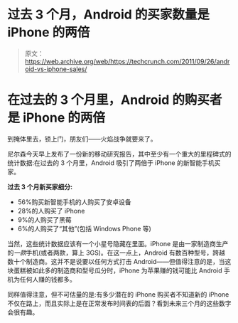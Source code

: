 # 过去 3 个月，Android 的买家数量是 iPhone 的两倍 

> 原文：<https://web.archive.org/web/https://techcrunch.com/2011/09/26/android-vs-iphone-sales/>

# 在过去的 3 个月里，Android 的购买者是 iPhone 的两倍

到掩体里去，锁上门，朋友们——火焰战争就要来了。

尼尔森今天早上发布了一份新的移动研究报告，其中至少有一个重大的里程碑式的统计数据:在过去的 3 个月里，Android 吸引了两倍于 iPhone 的新智能手机买家。

**过去 3 个月新买家细分:**

*   56%购买新智能手机的人购买了安卓设备
*   28%的人购买了 iPhone
*   9%的人购买了黑莓
*   6%的人购买了“其他”(包括 Windows Phone 等)

当然，这些统计数据应该有一个小星号隐藏在里面。iPhone 是由一家制造商生产的*一款*手机(或者两款，算上 3GS)。在这一点上，Android 有数百种型号，跨越数十个制造商。这并不是说要以任何方式打击 Android——但值得注意的是，当这块蛋糕被如此多的制造商和型号瓜分时，iPhone 为苹果赚的钱可能比 Android 手机为任何人赚的钱都多。

同样值得注意，但不可估量的是:有多少潜在的 iPhone 购买者不知道新的 iPhone 不仅在路上，而且实际上是在正常发布时间表的后面？看到未来三个月的这些数字会很有趣。